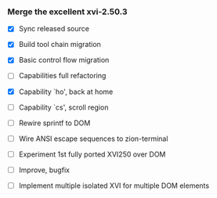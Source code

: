 ### Merge the excellent xvi-2.50.3

- [X] Sync released source
- [X] Build tool chain migration
- [X] Basic control flow migration
- [ ] Capabilities full refactoring
-  [X] Capability `ho', back at home
-  [ ] Capability `cs', scroll region
- [ ] Rewire sprintf to DOM
- [ ] Wire ANSI escape sequences to zion-terminal
- [ ] Experiment 1st fully ported XVI250 over DOM
- [ ] Improve, bugfix
- [ ] Implement multiple isolated XVI for multiple DOM elements

